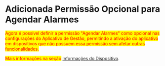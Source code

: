 # Adicionada Permissão Opcional para Agendar Alarmes

<mark style="color:red;">Agora é possível definir a permissão "Agendar Alarmes" como opcional nas configurações do Aplicativo de Gestão, permitindo a ativação do aplicativo em dispositivos que não possuem essa permissão sem afetar outras funcionalidades.</mark>

<mark style="color:red;">Mais informações na seção</mark> [Informações do Dispositivo](../../portal/dispositivos/lista-de-dispositivos/informacoes-do-dispositivo.md).
